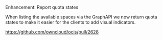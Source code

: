 Enhancement: Report quota states

When listing the available spaces via the GraphAPI we now return quota states to make it easier for the clients to add visual indicators.

https://github.com/owncloud/ocis/pull/2628

